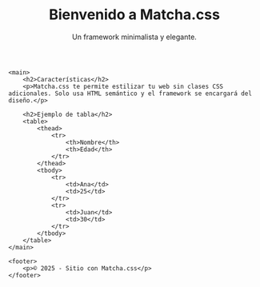 <!DOCTYPE html>
<html lang="es">
<head>
    <meta charset="UTF-8">
    <meta name="viewport" content="width=device-width, initial-scale=1.0">
    <title>Matcha CSS Demo</title>
    <link rel="stylesheet" href="https://matcha.mizu.sh/matcha.css">
</head>
<body>
    <header>
        <h1>Bienvenido a Matcha.css</h1>
        <p>Un framework minimalista y elegante.</p>
    </header>
    
    <main>
        <h2>Características</h2>
        <p>Matcha.css te permite estilizar tu web sin clases CSS adicionales. Solo usa HTML semántico y el framework se encargará del diseño.</p>

        <h2>Ejemplo de tabla</h2>
        <table>
            <thead>
                <tr>
                    <th>Nombre</th>
                    <th>Edad</th>
                </tr>
            </thead>
            <tbody>
                <tr>
                    <td>Ana</td>
                    <td>25</td>
                </tr>
                <tr>
                    <td>Juan</td>
                    <td>30</td>
                </tr>
            </tbody>
        </table>
    </main>

    <footer>
        <p>© 2025 - Sitio con Matcha.css</p>
    </footer>
</body>
</html>

